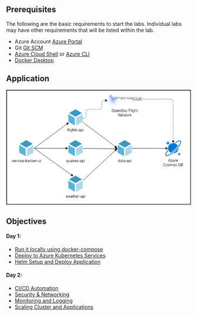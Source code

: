## Prerequisites 
The following are the basic requirements to start the labs. Individual labs may have other requirements that will be listed within the lab.

* Azure Account [Azure Portal](https://portal.azure.com)
* Git [Git SCM](https://git-scm.com/downloads)
* [Azure Cloud Shell](https://shell.azure.com) or [Azure CLI](https://docs.microsoft.com/en-us/cli/azure/install-azure-cli?view=azure-cli-latest)
* [Docker Desktop](https://www.docker.com/products/docker-desktop)
  
## Application

![Application architecture diagram](/assets/img/app-architecture.png "Application architecture diagram")

## Objectives

#### Day 1:
* [Run it locally using docker-compose](/assets/instructions/locally/readme.md)
* [Deploy to Azure Kubernetes Services](/assets/instructions/aks/readme.md)
* [Helm Setup and Deploy Application](/assets/instructions/helm/readme.md)
#### Day 2:
* [CI/CD Automation](/assets/instructions/cicd/readme.md)
* [Security & Networking](/assets/instructions/secnet/readme.md)
* [Monitoring and Logging](/assets/instructions/monitor/readme.md)
* [Scaling Cluster and Applications](/assets/instructions/scaleapp/readme.md)
